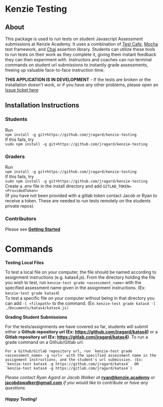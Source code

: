 # Kenzie Testing

## About

This package is used to run tests on student Javascript Assessment submissions at Kenzie Academy. It uses a combination of [Test Cafe](https://github.com/DevExpress/testcafe), [Mocha](https://github.com/mochajs/mocha) test framework, and [Chai](https://github.com/chaijs/chai) assertion library. Students can utilize these tools to run tests on their work as they complete it, giving them instant feedback they can then experiment with. Instructors and coaches can run terminal commands on student url submissions to instantly grade assessments, freeing up valuable face-to-face instruction time.

**THIS APPLICATION IS IN DEVELOPMENT** - If the tests are broken or the installation doesn't work, or if you have any other problems, please open an [Issue ticket here](https://github.com/jragard/kenzie-testing/issues)

## Installation Instructions

### Students

Run\
`npm install -g git+https://github.com/jragard/kenzie-testing`\
If this fails, try\
`sudo npm install -g git+https://github.com/jragard/kenzie-testing`

### Graders

Run\
 `npm install -g git+https://github.com/jragard/kenzie-testing`\
If this fails, try\
`sudo npm install -g git+https://github.com/jragard/kenzie-testing`\
Create a .env file in the install directory and add `GITLAB_TOKEN=<ProvidedToken>`\
(If you have not been provided with a gitlab token contact Jacob or Ryan to receive a token. These are needed to run tests remotely on the students private repos)

### Contributors

Please see **[Getting Started](./doc/gettingStarted.md)**

# Commands

**Testing Local Files**

To test a local file on your computer, the file should be named according to assignment instructions (e.g. katas4.js). From the directory holding the file you wish to test, run `kenzie-test grade <assessment_name>` with the specified assessment name given in the assignment instructions. (Ex: `kenzie-test grade katas4`)\
To test a specific file on your computer without being in that directory you can add `-l <filepath>` to the command. (Ex: `kenzie-test grade katas4 -l ./Documents/katas4/katas4.js)`

**Grading Student Submissions**

For the tests/assignments we have covered so far, students will submit either a **Github repository url (Ex: https://github.com/jragard/katas4)** or a **Gitlab repository url (Ex: https://gitlab.com/jragard/katas4)**. To run a grade command on a Github/Gitlab url:

    For a Github/Gitlab repository url, run `kenzie-test grade <assessment_name> -g <url>` with the specified assessment name in the assignment instructions, and the student's url submission. (Ex: `kenzie-test katas4 -g https://github.com/jragard/katas4`  OR  `kenzie-test katas4 -g https://gitlab.com/jragard/katas4`)

_Please contact Ryan Agard or Jacob Walker at_ **[ryan@kenzie.academy](mailto:ryan@kenzie.academy)** _or_ **[jacobdawalker@gmail.com](mailto:jacobdawalker@gmail.com)** _if you would like to contribute or have any questions._

#### _Happy Testing!_
